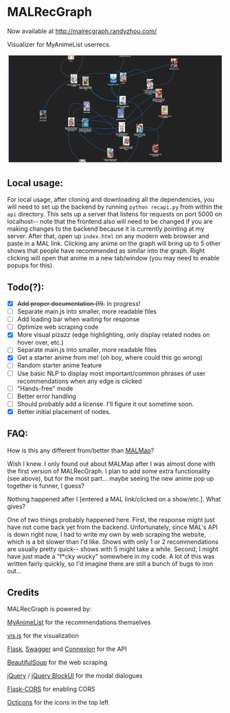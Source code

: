 # MALRecGraph
Now available at http://malrecgraph.randyzhou.com/

Visualizer for MyAnimeList userrecs.

![alt text](https://raw.githubusercontent.com/rzhou1999/MALRecGraph/master/MALRecGraph.png "(old) MALRecGraph example image")

## Local usage:
For local usage, after cloning and downloading all the dependencies, you will need to set up the backend by running ```python recapi.py``` from within the ```api``` directory. This sets up a server that listens for requests on port 5000 on localhost-- note that the frontend also will need to be changed if you are making changes to the backend because it is currently pointing at my server. After that, open up ```index.html``` on any modern web browser and paste in a MAL link. Clicking any anime on the graph will bring up to 5 other shows that people have recommended as similar into the graph. Right clicking will open that anime in a new tab/window (you may need to enable popups for this).

## Todo(?):
- [x] ~~Add proper documentation (!!).~~ In progress!
- [ ] Separate main.js into smaller, more readable files
- [ ] Add loading bar when waiting for response
- [ ] Optimize web scraping code
- [x] More visual pizazz (edge highlighting, only display related nodes on hover over, etc.)
- [ ] Separate main.js into smaller, more readable files
- [x] Get a starter anime from me! (oh boy, where could this go wrong)
- [ ] Random starter anime feature
- [ ] Use basic NLP to display most important/common phrases of user recommendations when any edge is clicked
- [ ] "Hands-free" mode
- [ ] Better error handling
- [ ] Should probably add a license. I'll figure it out sometime soon.
- [x] Better initial placement of nodes.

## FAQ:
How is this any different from/better than [MALMap](https://igfod13.github.io/MALmap/)?

Wish I knew. I only found out about MALMap after I was almost done with the first version of MALRecGraph. I plan to add some extra functionality (see above), but for the most part... maybe seeing the new anime pop up together is funner, I guess?

Nothing happened after I [entered a MAL link/clicked on a show/etc.]. What gives?

One of two things probably happened here. First, the response might just have not come back yet from the backend. Unfortunately, since MAL's API is down right now, I had to write my own by web scraping the website, which is a bit slower than I'd like. Shows with only 1 or 2 recommendations are usually pretty quick-- shows with 5 might take a while. Second, I might have just made a "f*cky wucky" somewhere in my code. A lot of this was written fairly quickly, so I'd imagine there are still a bunch of bugs to iron out...

## Credits

MALRecGraph is powered by:

[MyAnimeList](https://myanimelist.net/) for the recommendations themselves

[vis.js](http://visjs.org/) for the visualization

[Flask](http://flask.pocoo.org/), [Swagger](https://swagger.io/) and [Connexion](https://connexion.readthedocs.io/en/latest/) for the API

[BeautifulSoup](https://www.crummy.com/software/BeautifulSoup/) for the web scraping

[jQuery](https://jquery.com/) / [jQuery BlockUI](http://malsup.com/jquery/block/) for the modal dialogues

[Flask-CORS](https://flask-cors.readthedocs.io/en/latest/) for enabling CORS

[Octicons](https://octicons.github.com/) for the icons in the top left

